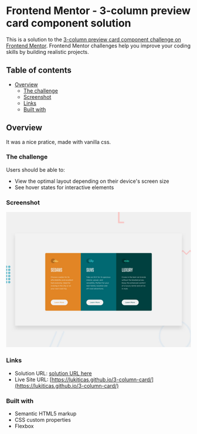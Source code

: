 # Frontend Mentor - 3-column preview card component solution

This is a solution to the [3-column preview card component challenge on Frontend Mentor](https://www.frontendmentor.io/challenges/3column-preview-card-component-pH92eAR2-). Frontend Mentor challenges help you improve your coding skills by building realistic projects.

## Table of contents

- [Overview](#overview)
  - [The challenge](#the-challenge)
  - [Screenshot](#screenshot)
  - [Links](#links)
  - [Built with](#built-with)

## Overview

It was a nice pratice, made with vanilla css.

### The challenge

Users should be able to:

- View the optimal layout depending on their device's screen size
- See hover states for interactive elements

### Screenshot

![](https://github.com/Lukiticas/3-column-card/blob/master/design/desktop-preview.jpg)

### Links

- Solution URL: [solution URL here](https://www.frontendmentor.io/solutions/3-column-card-with-vanilla-html-and-css-5hG2-u0ZRF)
- Live Site URL: [https://lukiticas.github.io/3-column-card/](https://lukiticas.github.io/3-column-card/)

### Built with

- Semantic HTML5 markup
- CSS custom properties
- Flexbox

